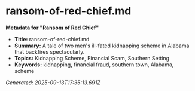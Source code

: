 # ransom-of-red-chief.md

**Metadata for "Ransom of Red Chief"**

- **Title:** ransom-of-red-chief.md
- **Summary:** A tale of two men's ill-fated kidnapping scheme in Alabama that backfires spectacularly.
- **Topics:** Kidnapping Scheme, Financial Scam, Southern Setting
- **Keywords:** kidnapping, financial fraud, southern town, Alabama, scheme

*Generated: 2025-09-13T17:35:13.691Z*